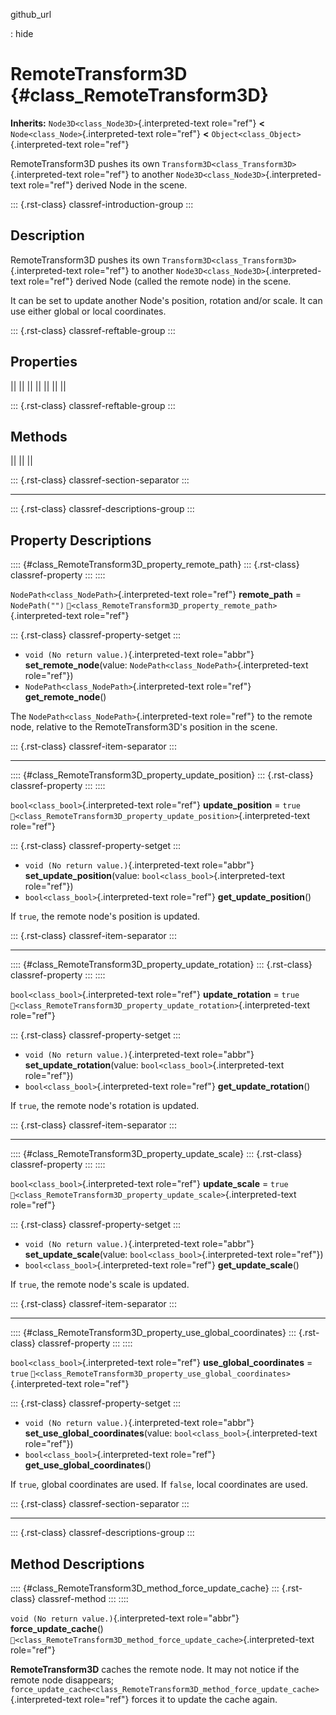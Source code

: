github_url

:   hide

# RemoteTransform3D {#class_RemoteTransform3D}

**Inherits:** `Node3D<class_Node3D>`{.interpreted-text role="ref"}
**\<** `Node<class_Node>`{.interpreted-text role="ref"} **\<**
`Object<class_Object>`{.interpreted-text role="ref"}

RemoteTransform3D pushes its own
`Transform3D<class_Transform3D>`{.interpreted-text role="ref"} to
another `Node3D<class_Node3D>`{.interpreted-text role="ref"} derived
Node in the scene.

::: {.rst-class}
classref-introduction-group
:::

## Description

RemoteTransform3D pushes its own
`Transform3D<class_Transform3D>`{.interpreted-text role="ref"} to
another `Node3D<class_Node3D>`{.interpreted-text role="ref"} derived
Node (called the remote node) in the scene.

It can be set to update another Node\'s position, rotation and/or scale.
It can use either global or local coordinates.

::: {.rst-class}
classref-reftable-group
:::

## Properties

||
||
||
||
||
||
||

::: {.rst-class}
classref-reftable-group
:::

## Methods

||
||
||

::: {.rst-class}
classref-section-separator
:::

------------------------------------------------------------------------

::: {.rst-class}
classref-descriptions-group
:::

## Property Descriptions

:::: {#class_RemoteTransform3D_property_remote_path}
::: {.rst-class}
classref-property
:::
::::

`NodePath<class_NodePath>`{.interpreted-text role="ref"} **remote_path**
= `NodePath("")`
`🔗<class_RemoteTransform3D_property_remote_path>`{.interpreted-text
role="ref"}

::: {.rst-class}
classref-property-setget
:::

- `void (No return value.)`{.interpreted-text role="abbr"}
  **set_remote_node**(value:
  `NodePath<class_NodePath>`{.interpreted-text role="ref"})
- `NodePath<class_NodePath>`{.interpreted-text role="ref"}
  **get_remote_node**()

The `NodePath<class_NodePath>`{.interpreted-text role="ref"} to the
remote node, relative to the RemoteTransform3D\'s position in the scene.

::: {.rst-class}
classref-item-separator
:::

------------------------------------------------------------------------

:::: {#class_RemoteTransform3D_property_update_position}
::: {.rst-class}
classref-property
:::
::::

`bool<class_bool>`{.interpreted-text role="ref"} **update_position** =
`true`
`🔗<class_RemoteTransform3D_property_update_position>`{.interpreted-text
role="ref"}

::: {.rst-class}
classref-property-setget
:::

- `void (No return value.)`{.interpreted-text role="abbr"}
  **set_update_position**(value: `bool<class_bool>`{.interpreted-text
  role="ref"})
- `bool<class_bool>`{.interpreted-text role="ref"}
  **get_update_position**()

If `true`, the remote node\'s position is updated.

::: {.rst-class}
classref-item-separator
:::

------------------------------------------------------------------------

:::: {#class_RemoteTransform3D_property_update_rotation}
::: {.rst-class}
classref-property
:::
::::

`bool<class_bool>`{.interpreted-text role="ref"} **update_rotation** =
`true`
`🔗<class_RemoteTransform3D_property_update_rotation>`{.interpreted-text
role="ref"}

::: {.rst-class}
classref-property-setget
:::

- `void (No return value.)`{.interpreted-text role="abbr"}
  **set_update_rotation**(value: `bool<class_bool>`{.interpreted-text
  role="ref"})
- `bool<class_bool>`{.interpreted-text role="ref"}
  **get_update_rotation**()

If `true`, the remote node\'s rotation is updated.

::: {.rst-class}
classref-item-separator
:::

------------------------------------------------------------------------

:::: {#class_RemoteTransform3D_property_update_scale}
::: {.rst-class}
classref-property
:::
::::

`bool<class_bool>`{.interpreted-text role="ref"} **update_scale** =
`true`
`🔗<class_RemoteTransform3D_property_update_scale>`{.interpreted-text
role="ref"}

::: {.rst-class}
classref-property-setget
:::

- `void (No return value.)`{.interpreted-text role="abbr"}
  **set_update_scale**(value: `bool<class_bool>`{.interpreted-text
  role="ref"})
- `bool<class_bool>`{.interpreted-text role="ref"}
  **get_update_scale**()

If `true`, the remote node\'s scale is updated.

::: {.rst-class}
classref-item-separator
:::

------------------------------------------------------------------------

:::: {#class_RemoteTransform3D_property_use_global_coordinates}
::: {.rst-class}
classref-property
:::
::::

`bool<class_bool>`{.interpreted-text role="ref"}
**use_global_coordinates** = `true`
`🔗<class_RemoteTransform3D_property_use_global_coordinates>`{.interpreted-text
role="ref"}

::: {.rst-class}
classref-property-setget
:::

- `void (No return value.)`{.interpreted-text role="abbr"}
  **set_use_global_coordinates**(value:
  `bool<class_bool>`{.interpreted-text role="ref"})
- `bool<class_bool>`{.interpreted-text role="ref"}
  **get_use_global_coordinates**()

If `true`, global coordinates are used. If `false`, local coordinates
are used.

::: {.rst-class}
classref-section-separator
:::

------------------------------------------------------------------------

::: {.rst-class}
classref-descriptions-group
:::

## Method Descriptions

:::: {#class_RemoteTransform3D_method_force_update_cache}
::: {.rst-class}
classref-method
:::
::::

`void (No return value.)`{.interpreted-text role="abbr"}
**force_update_cache**()
`🔗<class_RemoteTransform3D_method_force_update_cache>`{.interpreted-text
role="ref"}

**RemoteTransform3D** caches the remote node. It may not notice if the
remote node disappears;
`force_update_cache<class_RemoteTransform3D_method_force_update_cache>`{.interpreted-text
role="ref"} forces it to update the cache again.
